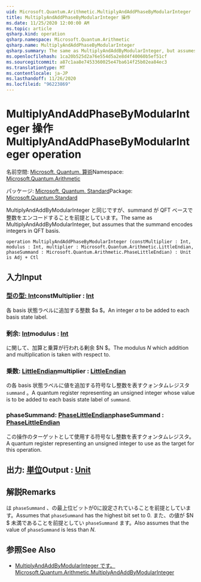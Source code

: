 ```yaml
---
uid: Microsoft.Quantum.Arithmetic.MultiplyAndAddPhaseByModularInteger
title: MultiplyAndAddPhaseByModularInteger 操作
ms.date: 11/25/2020 12:00:00 AM
ms.topic: article
qsharp.kind: operation
qsharp.namespace: Microsoft.Quantum.Arithmetic
qsharp.name: MultiplyAndAddPhaseByModularInteger
qsharp.summary: The same as MultiplyAndAddByModularInteger, but assumes that the summand encodes integers in QFT basis.
ms.openlocfilehash: 1ca20b525d2a76e554d5a2e8d4f40060b5ef51cf
ms.sourcegitcommit: a87c1aa8e7453360025e47ba614f25b02ea84ec3
ms.translationtype: MT
ms.contentlocale: ja-JP
ms.lasthandoff: 11/26/2020
ms.locfileid: "96223869"
---
```

# <a name="multiplyandaddphasebymodularinteger-operation"></a><span data-ttu-id="efdf2-102">MultiplyAndAddPhaseByModularInteger 操作</span><span class="sxs-lookup"><span data-stu-id="efdf2-102">MultiplyAndAddPhaseByModularInteger operation</span></span>

<span data-ttu-id="efdf2-103">名前空間: [Microsoft. Quantum. 算術](xref:Microsoft.Quantum.Arithmetic)</span><span class="sxs-lookup"><span data-stu-id="efdf2-103">Namespace: [Microsoft.Quantum.Arithmetic](xref:Microsoft.Quantum.Arithmetic)</span></span>

<span data-ttu-id="efdf2-104">パッケージ: [Microsoft. Quantum. Standard](https://nuget.org/packages/Microsoft.Quantum.Standard)</span><span class="sxs-lookup"><span data-stu-id="efdf2-104">Package: [Microsoft.Quantum.Standard](https://nuget.org/packages/Microsoft.Quantum.Standard)</span></span>


<span data-ttu-id="efdf2-105">MultiplyAndAddByModularInteger と同じですが、summand が QFT ベースで整数をエンコードすることを前提としています。</span><span class="sxs-lookup"><span data-stu-id="efdf2-105">The same as MultiplyAndAddByModularInteger, but assumes that the summand encodes integers in QFT basis.</span></span>

```qsharp
operation MultiplyAndAddPhaseByModularInteger (constMultiplier : Int, modulus : Int, multiplier : Microsoft.Quantum.Arithmetic.LittleEndian, phaseSummand : Microsoft.Quantum.Arithmetic.PhaseLittleEndian) : Unit is Adj + Ctl
```


## <a name="input"></a><span data-ttu-id="efdf2-106">入力</span><span class="sxs-lookup"><span data-stu-id="efdf2-106">Input</span></span>

### <a name="constmultiplier--int"></a><span data-ttu-id="efdf2-107">[型の型: Int](xref:microsoft.quantum.lang-ref.int)</span><span class="sxs-lookup"><span data-stu-id="efdf2-107">constMultiplier : [Int](xref:microsoft.quantum.lang-ref.int)</span></span>

<span data-ttu-id="efdf2-108">各 basis 状態ラベルに追加する整数 $a $。</span><span class="sxs-lookup"><span data-stu-id="efdf2-108">An integer $a$ to be added to each basis state label.</span></span>


### <a name="modulus--int"></a><span data-ttu-id="efdf2-109">剰余: [Int](xref:microsoft.quantum.lang-ref.int)</span><span class="sxs-lookup"><span data-stu-id="efdf2-109">modulus : [Int](xref:microsoft.quantum.lang-ref.int)</span></span>

<span data-ttu-id="efdf2-110">に関して、加算と乗算が行われる剰余 $N $。</span><span class="sxs-lookup"><span data-stu-id="efdf2-110">The modulus $N$ which addition and multiplication is taken with respect to.</span></span>


### <a name="multiplier--littleendian"></a><span data-ttu-id="efdf2-111">乗数: [LittleEndian](xref:Microsoft.Quantum.Arithmetic.LittleEndian)</span><span class="sxs-lookup"><span data-stu-id="efdf2-111">multiplier : [LittleEndian](xref:Microsoft.Quantum.Arithmetic.LittleEndian)</span></span>

<span data-ttu-id="efdf2-112">の各 basis 状態ラベルに値を追加する符号なし整数を表すクォンタムレジスタ `summand` 。</span><span class="sxs-lookup"><span data-stu-id="efdf2-112">A quantum register representing an unsigned integer whose value is to be added to each basis state label of `summand`.</span></span>


### <a name="phasesummand--phaselittleendian"></a><span data-ttu-id="efdf2-113">phaseSummand: [PhaseLittleEndian](xref:Microsoft.Quantum.Arithmetic.PhaseLittleEndian)</span><span class="sxs-lookup"><span data-stu-id="efdf2-113">phaseSummand : [PhaseLittleEndian](xref:Microsoft.Quantum.Arithmetic.PhaseLittleEndian)</span></span>

<span data-ttu-id="efdf2-114">この操作のターゲットとして使用する符号なし整数を表すクォンタムレジスタ。</span><span class="sxs-lookup"><span data-stu-id="efdf2-114">A quantum register representing an unsigned integer to use as the target for this operation.</span></span>



## <a name="output--unit"></a><span data-ttu-id="efdf2-115">出力: [単位](xref:microsoft.quantum.lang-ref.unit)</span><span class="sxs-lookup"><span data-stu-id="efdf2-115">Output : [Unit](xref:microsoft.quantum.lang-ref.unit)</span></span>



## <a name="remarks"></a><span data-ttu-id="efdf2-116">解説</span><span class="sxs-lookup"><span data-stu-id="efdf2-116">Remarks</span></span>

<span data-ttu-id="efdf2-117">は `phaseSummand` 、の最上位ビットが0に設定されていることを前提としています。</span><span class="sxs-lookup"><span data-stu-id="efdf2-117">Assumes that `phaseSummand` has the highest bit set to 0.</span></span>
<span data-ttu-id="efdf2-118">また、の値が $N $ 未満であることを前提としてい `phaseSummand` ます。</span><span class="sxs-lookup"><span data-stu-id="efdf2-118">Also assumes that the value of `phaseSummand` is less than $N$.</span></span>

## <a name="see-also"></a><span data-ttu-id="efdf2-119">参照</span><span class="sxs-lookup"><span data-stu-id="efdf2-119">See Also</span></span>

- [<span data-ttu-id="efdf2-120">MultiplyAndAddByModularInteger です。</span><span class="sxs-lookup"><span data-stu-id="efdf2-120">Microsoft.Quantum.Arithmetic.MultiplyAndAddByModularInteger</span></span>](xref:Microsoft.Quantum.Arithmetic.MultiplyAndAddByModularInteger)